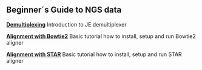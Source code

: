 ## Beginner´s Guide to NGS data

[**Demultiplexing**](https://htmlpreview.github.io/?https://github.com/tschauer/GuideLines/blob/master/DemultiplexingCommandLine.html)
Introduction to JE demultiplexer

[**Alignment with Bowtie2**](https://htmlpreview.github.io/?https://github.com/tschauer/GuideLines/blob/master/Alignment.html)
Basic tutorial how to install, setup and run Bowtie2 aligner

[**Alignment with STAR**](https://htmlpreview.github.io/?https://github.com/tschauer/GuideLines/blob/master/Alignment2.html)
Basic tutorial how to install, setup and run STAR aligner
